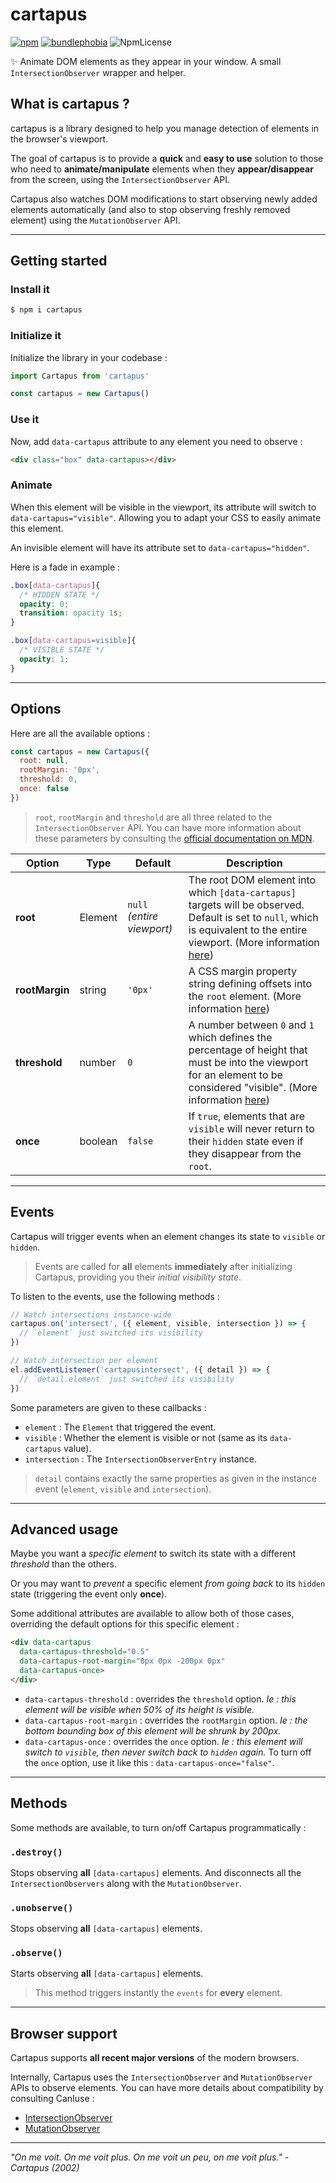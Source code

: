 # cartapus
[![npm](https://img.shields.io/npm/v/cartapus.svg)](https://www.npmjs.com/package/cartapus)
[![bundlephobia](https://img.shields.io/bundlephobia/minzip/cartapus?label=bundle%20size)](https://bundlephobia.com/result?p=cartapus)
![NpmLicense](https://img.shields.io/npm/l/cartapus.svg)

✨ Animate DOM elements as they appear in your window. A small `IntersectionObserver` wrapper and helper.

## What is cartapus ?

cartapus is a library designed to help you manage detection of elements in the browser's viewport.

The goal of cartapus is to provide a **quick** and **easy to use** solution to those who need to **animate/manipulate** elements when they **appear/disappear** from the screen, using the `IntersectionObserver` API.

Cartapus also watches DOM modifications to start observing newly added elements automatically (and also to stop observing freshly removed element) using the `MutationObserver` API.

---

## Getting started

### Install it

```bash
$ npm i cartapus
```

### Initialize it

Initialize the library in your codebase :

```javascript
import Cartapus from 'cartapus'

const cartapus = new Cartapus()
```

### Use it

Now, add `data-cartapus` attribute to any element you need to observe :

```html
<div class="box" data-cartapus></div>
```

### Animate

When this element will be visible in the viewport, its attribute will switch to `data-cartapus="visible"`. Allowing you to adapt your CSS to easily animate this element.

An invisible element will have its attribute set to `data-cartapus="hidden"`.

Here is a fade in example :

```css
.box[data-cartapus]{
  /* HIDDEN STATE */
  opacity: 0;
  transition: opacity 1s;
}

.box[data-cartapus=visible]{
  /* VISIBLE STATE */
  opacity: 1;
}
```

---

## Options

Here are all the available options :

```javascript
const cartapus = new Cartapus({
  root: null,
  rootMargin: '0px',
  threshold: 0,
  once: false
})
```

> `root`, `rootMargin` and `threshold` are all three related to the `IntersectionObserver` API. You can have more information about these parameters by consulting the [official documentation on MDN](https://developer.mozilla.org/en-US/docs/Web/API/IntersectionObserver/IntersectionObserver).

|     Option     |    Type     | Default | Description |
| -------------- | ----------- | ------- | ----------- |
|    **root**    | Element | `null` *(entire viewport)*  | The root DOM element into which `[data-cartapus]` targets will be observed. Default is set to `null`, which is equivalent to the entire viewport. (More information [here](https://developer.mozilla.org/en-US/docs/Web/API/IntersectionObserver/root)) |
| **rootMargin** | string | `'0px'` | A CSS margin property string defining offsets into the `root` element. (More information [here](https://developer.mozilla.org/en-US/docs/Web/API/IntersectionObserver/rootMargin)) |
| **threshold**  | number | `0` | A number between `0` and `1` which defines the percentage of height that must be into the viewport for an element to be considered "visible". (More information [here](https://developer.mozilla.org/en-US/docs/Web/API/IntersectionObserver/thresholds)) |
| **once** | boolean | `false` | If `true`, elements that are `visible` will never return to their `hidden` state even if they disappear from the `root`. |

---

## Events

Cartapus will trigger events when an element changes its state to `visible` or `hidden`.

> Events are called for **all** elements **immediately** after initializing Cartapus, providing you their *initial visibility state*.

To listen to the events, use the following methods :

```js
// Watch intersections instance-wide
cartapus.on('intersect', ({ element, visible, intersection }) => {
  // `element` just switched its visibility
})

// Watch intersection per element
el.addEventListener('cartapusintersect', ({ detail }) => {
  // `detail.element` just switched its visibility
})
```

Some parameters are given to these callbacks :

- `element` : The `Element` that triggered the event.
- `visible` : Whether the element is visible or not (same as its `data-cartapus` value).
- `intersection` : The `IntersectionObserverEntry` instance.

> `detail` contains exactly the same properties as given in the instance event (`element`, `visible` and `intersection`).

---

## Advanced usage

Maybe you want a *specific element* to switch its state with a different *threshold* than the others.

Or you may want to *prevent* a specific element *from going back* to its `hidden` state (triggering the event only **once**).

Some additional attributes are available to allow both of those cases, overriding the default options for this specific element :

```html
<div data-cartapus
  data-cartapus-threshold="0.5"
  data-cartapus-root-margin="0px 0px -200px 0px"
  data-cartapus-once>
</div>
```

- `data-cartapus-threshold` : overrides the `threshold` option. *Ie : this element will be visible when 50% of its height is visible.*
- `data-cartapus-root-margin` : overrides the `rootMargin` option. *Ie : the bottom bounding box of this element will be shrunk by 200px.*
- `data-cartapus-once` : overrides the `once` option. *Ie : this element will switch to `visible`, then never switch back to `hidden` again.* To turn off the `once` option, use it like this : `data-cartapus-once="false"`.

---

## Methods

Some methods are available, to turn on/off Cartapus programmatically :

### `.destroy()`

Stops observing **all** `[data-cartapus]` elements. And disconnects all the `IntersectionObservers` along with the `MutationObserver`.

### `.unobserve()`

Stops observing **all** `[data-cartapus]` elements.

### `.observe()`

Starts observing **all** `[data-cartapus]` elements.

> This method triggers instantly the `events` for **every** element.

---

## Browser support

Cartapus supports **all recent major versions** of the modern browsers.

Internally, Cartapus uses the `IntersectionObserver` and `MutationObserver` APIs to observe elements. You can have more details about compatibility by consulting CanIuse :
- [IntersectionObserver](https://caniuse.com/#feat=intersectionobserver)
- [MutationObserver](https://caniuse.com/#feat=mutationobserver)

---

*"On me voit. On me voit plus. On me voit un peu, on me voit plus." - Cartapus (2002)*